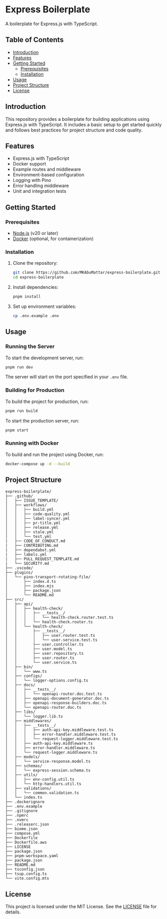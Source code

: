 # Express Boilerplate

A boilerplate for Express.js with TypeScript.

## Table of Contents

- [Introduction](#introduction)
- [Features](#features)
- [Getting Started](#getting-started)
  - [Prerequisites](#prerequisites)
  - [Installation](#installation)
- [Usage](#usage)
- [Project Structure](#project-structure)
- [License](#license)

## Introduction

This repository provides a boilerplate for building applications using Express.js with TypeScript. It includes a basic setup to get started quickly and follows best practices for project structure and code quality.

## Features

- Express.js with TypeScript
- Docker support
- Example routes and middleware
- Environment-based configuration
- Logging with Pino
- Error handling middleware
- Unit and integration tests

## Getting Started

### Prerequisites

- [Node.js](https://nodejs.org/) (v20 or later)
- [Docker](https://www.docker.com/get-started) (optional, for containerization)

### Installation

1. Clone the repository:

   ```sh
   git clone https://github.com/MKAbuMattar/express-boilerplate.git
   cd express-boilerplate
   ```

2. Install dependencies:

   ```sh
   pnpm install
   ```

3. Set up environment variables:
   ```sh
   cp .env.example .env
   ```

## Usage

### Running the Server

To start the development server, run:

```sh
pnpm run dev
```

The server will start on the port specified in your `.env` file.

### Building for Production

To build the project for production, run:

```sh
pnpm run build
```

To start the production server, run:

```sh
pnpm start
```

### Running with Docker

To build and run the project using Docker, run:

```sh
docker-compose up -d --build
```

## Project Structure

```
express-boilerplate/
├── .github/
│   ├── ISSUE_TEMPLATE/
│   ├── workflows/
│   │   ├── build.yml
│   │   ├── code-quality.yml
│   │   ├── label-syncer.yml
│   │   ├── pr-title.yml
│   │   ├── release.yml
│   │   ├── stale.yml
│   │   └── test.yml
|   ├── CODE_OF_CONDUCT.md
|   ├── CONTRIBUTING.md
|   ├── dependabot.yml
|   ├── labels.yml
|   ├── PULL_REQUEST_TEMPLATE.md
|   └── SECURITY.md
├── .vscode/
├── plugins/
│   └── pino-transport-rotating-file/
│       ├── index.d.ts
│       ├── index.mjs
│       ├── package.json
│       └── README.md
├── src/
│   ├── api/
│   │   ├── health-check/
│   │   │   ├── __tests__/
│   │   │   │   └── health-check.router.test.ts
│   │   │   └── health-check.router.ts
│   │   └── health-check/
│   │       ├── __tests__/
│   │       │   ├── user.router.test.ts
│   │       │   └── user.service.test.ts
│   │       ├── user.controller.ts
│   │       ├── user.model.ts
│   │       ├── user.repository.ts
│   │       ├── user.router.ts
│   │       └── user.service.ts
│   ├── bin/
│   │   └── www.ts
│   ├── configs/
│   │   └── logger-options.config.ts
│   ├── docs/
│   │   ├── __tests__/
│   │   │   └── openapi-router.doc.test.ts
│   │   ├── openapi-document-generator.doc.ts
│   │   ├── openapi-response-builders.doc.ts
│   │   └── openapi-router.doc.ts
│   ├── libs/
│   │   └── logger.lib.ts
│   ├── middlewares/
│   │   ├── __tests__/
│   │   │   ├── auth-api-key.middleware.test.ts
│   │   │   ├── error-handler.middleware.test.ts
│   │   │   └── request-logger.middleware.test.ts
│   │   ├── auth-api-key.middleware.ts
│   │   ├── error-handler.middleware.ts
│   │   └── request-logger.middleware.ts
│   ├── models/
│   │   └── service-response.model.ts
│   ├── schemas/
│   │   └── express-session.schema.ts
│   ├── utils/
│   │   ├── env-config.util.ts
│   │   └── http-handlers.util.ts
│   ├── validations/
│   │   └── common.validation.ts
│   └── index.ts
├── .dockerignore
├── .env.example
├── .gitignore
├── .npmrc
├── .nvmrc
├── .releaserc.json
├── biome.json
├── compose.yml
├── Dockerfile
├── Dockerfile.aws
├── LICENSE
├── package.json
├── pnpm-workspace.yaml
├── package.json
├── README.md
├── tsconfig.json
├── tsup.config.ts
└── vite.config.mts
```

## License

This project is licensed under the MIT License. See the [LICENSE](LICENSE) file for details.
